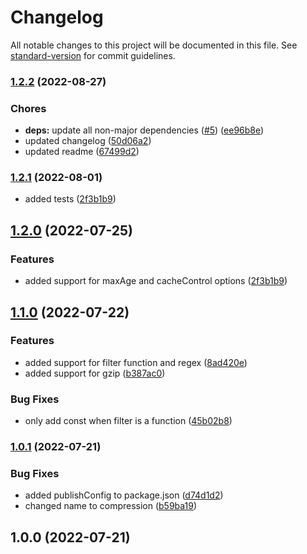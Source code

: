 # Changelog

All notable changes to this project will be documented in this file. See [standard-version](https://github.com/conventional-changelog/standard-version) for commit guidelines.

### [1.2.2](https://github.com/exreplay/nuxt-compression/compare/v1.2.1...v1.2.2) (2022-08-27)


### Chores

* **deps:** update all non-major dependencies ([#5](https://github.com/exreplay/nuxt-compression/issues/5)) ([ee96b8e](https://github.com/exreplay/nuxt-compression/commit/ee96b8effc1b83aac826f9177306366e8b4c3536))
* updated changelog ([50d06a2](https://github.com/exreplay/nuxt-compression/commit/50d06a2e40c4f07c65abc74c283306c73a5c2a64))
* updated readme ([67499d2](https://github.com/exreplay/nuxt-compression/commit/67499d2c93f698abdfb68f0873066c32592077d6))

### [1.2.1](https://github.com/exreplay/nuxt-compression/compare/v1.2.0...v1.2.1) (2022-08-01)

* added tests ([2f3b1b9](https://github.com/exreplay/nuxt-compression/commit/85a94380d679bf5514f3e5b9a3eead4ed2f7fd36))

## [1.2.0](https://github.com/exreplay/nuxt-compression/compare/v1.1.0...v1.2.0) (2022-07-25)


### Features

* added support for maxAge and cacheControl options ([2f3b1b9](https://github.com/exreplay/nuxt-compression/commit/2f3b1b9f54e4827e81b0578e595f97afdd234840))

## [1.1.0](https://github.com/exreplay/nuxt-compression/compare/v1.0.1...v1.1.0) (2022-07-22)


### Features

* added support for filter function and regex ([8ad420e](https://github.com/exreplay/nuxt-compression/commit/8ad420ea86ea6852f7b0df775d7feeb4c0ab3113))
* added support for gzip ([b387ac0](https://github.com/exreplay/nuxt-compression/commit/b387ac010017a9ece0f6e7eea6fddd7c9b726ecb))


### Bug Fixes

* only add const when filter is a function ([45b02b8](https://github.com/exreplay/nuxt-compression/commit/45b02b8d8da641031cb378dce4244dd0527723ce))

### [1.0.1](https://github.com/exreplay/nuxt-compression/compare/v1.0.0...v1.0.1) (2022-07-21)


### Bug Fixes

* added publishConfig to package.json ([d74d1d2](https://github.com/exreplay/nuxt-compression/commit/d74d1d27f62d289bebf33fa1a89eeb02ec8bdd0b))
* changed name to compression ([b59ba19](https://github.com/exreplay/nuxt-compression/commit/b59ba190dcd1b86f2ce8121eceb3ef0282531674))

## 1.0.0 (2022-07-21)
